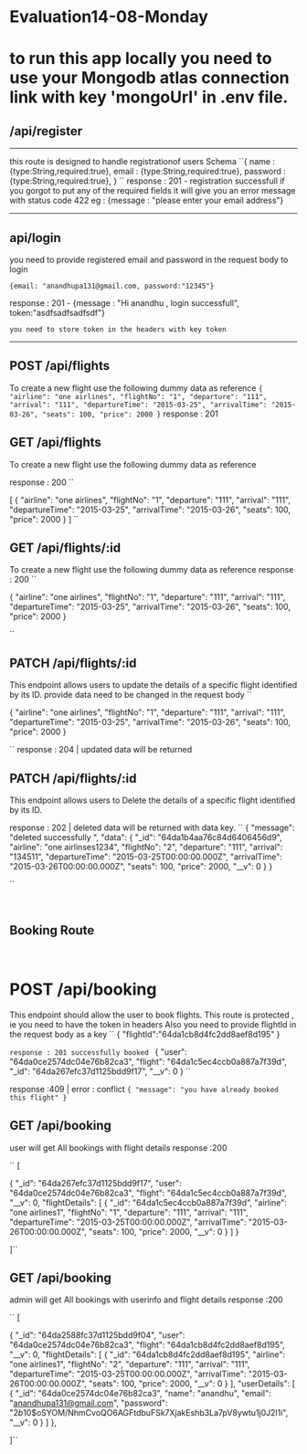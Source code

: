 # Evaluation14-08-Monday

# to run this app locally you need to use your Mongodb atlas connection link with key 'mongoUrl' in .env file.

## /api/register
<hr/>
this route is designed to handle registrationof users
Schema 
``{
    name : {type:String,required:true},
    email : {type:String,required:true},
    password : {type:String,required:true},
}
``
response : 201 - registration successfull
if you gorgot to put any of the required fields it will give you an error message with status code 422
 eg : {message : "please enter your email address"}

 <hr/>

 ## api/login 
  you need to provide registered email and password in the request body to login 
  
  `{email: "anandhupa131@gmail.com, password:"12345"}`

  response : 201 - {message : "Hi anandhu , login successfull", token:"asdfsadfsadfsdf"}
  
  ``you need to store token in the headers with key token``

 <hr/>

 ## POST /api/flights     
 To create a new flight use the following dummy data as reference
 ``
 {
 "airline": "one airlines",
        "flightNo": "1",
        "departure": "111",
        "arrival": "111",
        "departureTime": "2015-03-25",
        "arrivalTime": "2015-03-26",
        "seats": 100,
        "price": 2000
}
 ``
response : 201
 ## GET /api/flights     
 To create a new flight use the following dummy data as reference

  response : 200
 ``

 [
 {
 "airline": "one airlines",
        "flightNo": "1",
        "departure": "111",
        "arrival": "111",
        "departureTime": "2015-03-25",
        "arrivalTime": "2015-03-26",
        "seats": 100,
        "price": 2000
}
 ]
 ``

 ## GET /api/flights/:id     
 To create a new flight use the following dummy data as reference
 response : 200
 ``
 
 {
 "airline": "one airlines",
        "flightNo": "1",
        "departure": "111",
        "arrival": "111",
        "departureTime": "2015-03-25",
        "arrivalTime": "2015-03-26",
        "seats": 100,
        "price": 2000
}
 
 ``


 ## PATCH /api/flights/:id     
This endpoint  allows users to update the details of a specific flight identified by its ID.
 provide data need to be changed in the request body 
 ``
 
 {
 "airline": "one airlines",
        "flightNo": "1",
        "departure": "111",
        "arrival": "111",
        "departureTime": "2015-03-25",
        "arrivalTime": "2015-03-26",
        "seats": 100,
        "price": 2000
}
 
 ``
response : 204 | updated data will be returned 

 ## PATCH /api/flights/:id     
This endpoint  allows users to Delete the details of a specific flight identified by its ID.

response : 202 | deleted data will be returned with data key.
 ``
{
  "message": "deleted successfully ",
  "data": {
    "_id": "64da1b4aa76c84d6406456d9",
    "airline": "one airlinses1234",
    "flightNo": "2",
    "departure": "111",
    "arrival": "134511",
    "departureTime": "2015-03-25T00:00:00.000Z",
    "arrivalTime": "2015-03-26T00:00:00.000Z",
    "seats": 100,
    "price": 2000,
    "__v": 0
  }
}
 
 ``

<br/>


## Booking Route 
<br/>

# POST /api/booking 
This endpoint should allow the user to book flights.
This route is protected , ie you need to have the token in headers 
Also you need to provide flightId in the request body as a key 
``
{
 "flightId":"64da1cb8d4fc2dd8aef8d195"
}

``
response : 201 successfully booked 
``
{
  "user": "64da0ce2574dc04e76b82ca3",
  "flight": "64da1c5ec4ccb0a887a7f39d",
  "_id": "64da267efc37d1125bdd9f17",
  "__v": 0
}
``

response :409 | error : conflict
``
{
  "message": "you have already booked this flight"
}
``

## GET /api/booking
user will get All bookings with flight details
response :200

``
[
  
  {
    "_id": "64da267efc37d1125bdd9f17",
    "user": "64da0ce2574dc04e76b82ca3",
    "flight": "64da1c5ec4ccb0a887a7f39d",
    "__v": 0,
    "flightDetails": [
      {
        "_id": "64da1c5ec4ccb0a887a7f39d",
        "airline": "one airlines1",
        "flightNo": "1",
        "departure": "111",
        "arrival": "111",
        "departureTime": "2015-03-25T00:00:00.000Z",
        "arrivalTime": "2015-03-26T00:00:00.000Z",
        "seats": 100,
        "price": 2000,
        "__v": 0
      }
    ]
  }

]``
## GET /api/booking
admin will get All bookings with userinfo and  flight details
response :200

``
[
  
  {
    "_id": "64da2588fc37d1125bdd9f04",
    "user": "64da0ce2574dc04e76b82ca3",
    "flight": "64da1cb8d4fc2dd8aef8d195",
    "__v": 0,
    "flightDetails": [
      {
        "_id": "64da1cb8d4fc2dd8aef8d195",
        "airline": "one airlines1",
        "flightNo": "2",
        "departure": "111",
        "arrival": "111",
        "departureTime": "2015-03-25T00:00:00.000Z",
        "arrivalTime": "2015-03-26T00:00:00.000Z",
        "seats": 100,
        "price": 2000,
        "__v": 0
      }
    ],
    "userDetails": [
      {
        "_id": "64da0ce2574dc04e76b82ca3",
        "name": "anandhu",
        "email": "anandhupa131@gmail.com",
        "password": "$2b$10$oSYOM/NhmCvoQO6AGFtdbuFSk7XjakEshb3La7pV8ywtu1j0J2l1i",
        "__v": 0
      }
    ]
  },

]``
